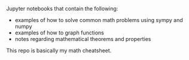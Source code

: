 Jupyter notebooks that contain the following:
* examples of how to solve common math problems using sympy and numpy  
* examples of how to graph functions  
* notes regarding mathematical theorems and properties  

This repo is basically my math cheatsheet.  
